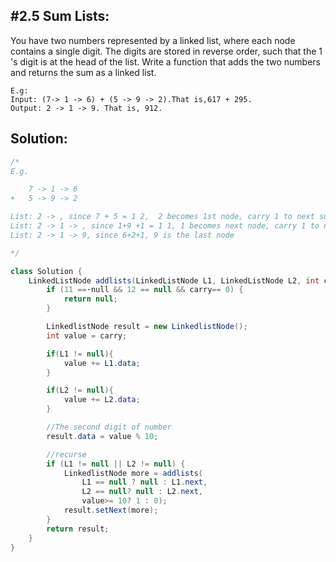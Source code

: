 ## #2.5 Sum Lists:

You have two numbers represented by a linked list, where each node contains a single digit. The digits are stored in reverse order, such that the 1 's digit is at the head of the list. Write a function that adds the two numbers and returns the sum as a linked list. 


```
E.g:
Input: (7-> 1 -> 6) + (5 -> 9 -> 2).That is,617 + 295. 
Output: 2 -> 1 -> 9. That is, 912. 

```

## Solution:
```Java
/*
E.g.   

    7 -> 1 -> 6 
+   5 -> 9 -> 2

List: 2 -> , since 7 + 5 = 1 2,  2 becomes 1st node, carry 1 to next sum
List: 2 -> 1 -> , since 1+9 +1 = 1 1, 1 becomes next node, carry 1 to next sum
List: 2 -> 1 -> 9, since 6+2+1, 9 is the last node

*/

class Solution { 
    LinkedListNode addlists(LinkedListNode L1, LinkedListNode L2, int carry) { 
        if (11 ==·null && 12 == null && carry== 0) { 
            return null;
        }

        LinkedlistNode result = new LinkedlistNode(); 
        int value = carry; 

        if(L1 != null){
            value += L1.data;
        }

        if(L2 != null){
            value += L2.data;
        }

        //The second digit of number
        result.data = value % 10;

        //recurse
        if (L1 != null || L2 != null) { 
            LinkedlistNode more = addlists(
                L1 == null ? null : L1.next, 
                L2 == null? null : L2.next, 
                value>= 10? 1 : 0); 
            result.setNext(more); 
        }
        return result; 
    }
}
```